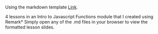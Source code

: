 Using the markdown template [Link](https://remarkjs.com/#1 "Remark markdown").

4 lessons in an Intro to Javascript Functions module that I created using Remark* 
Simply open any of the .md files in your browser to view the formatted lesson slides.
